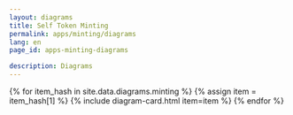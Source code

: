 ```yaml
---
layout: diagrams
title: Self Token Minting
permalink: apps/minting/diagrams
lang: en
page_id: apps-minting-diagrams

description: Diagrams
---
```

<div class="diagrams__block animate__animated animate__fadeInLeft">
{% for item_hash in site.data.diagrams.minting %} {% assign item = item_hash[1] %} {% include diagram-card.html item=item %} {% endfor %}
</div>